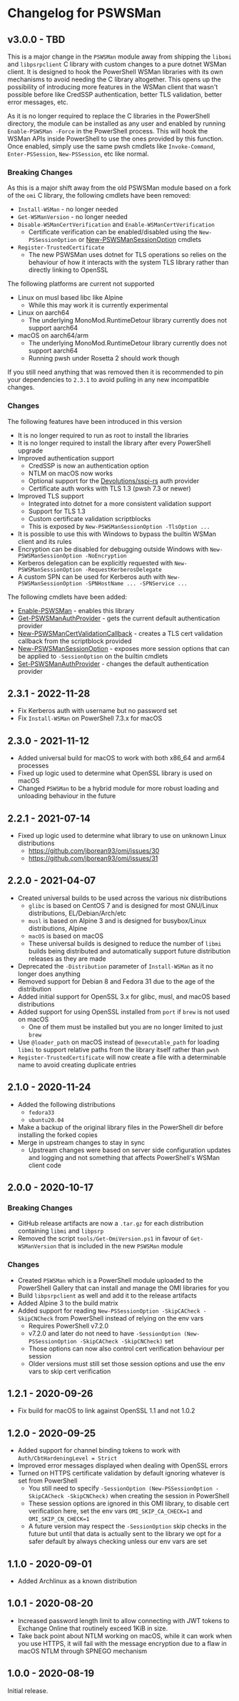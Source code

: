 # Changelog for PSWSMan

## v3.0.0 - TBD

This is a major change in the `PSWSMan` module away from shipping the `libomi` and `libpsrpclient` C library with custom changes to a pure dotnet WSMan client.
It is designed to hook the PowerShell WSMan libraries with its own mechanisms to avoid needing the C library altogether.
This opens up the possibility of introducing more features in the WSMan client that wasn't possible before like CredSSP authentication, better TLS validation, better error messages, etc.

As it is no longer required to replace the C libraries in the PowerShell directory, the module can be installed as any user and enabled by running `Enable-PSWSMan -Force` in the PowerShell process.
This will hook the WSMan APIs inside PowerShell to use the ones provided by this function.
Once enabled, simply use the same pwsh cmdlets like `Invoke-Command`, `Enter-PSSession`, `New-PSSession`, etc like normal.

### Breaking Changes

As this is a major shift away from the old PSWSMan module based on a fork of the `omi` C library, the following cmdlets have been removed:

+ `Install-WSMan` - no longer needed
+ `Get-WSManVersion` - no longer needed
+ `Disable-WSManCertVerification` and `Enable-WSManCertVerification`
  + Certificate verification can be enabled/disabled using the `New-PSSessionOption` or [New-PSWSManSessionOption](./docs/en-US/New-PSWSManSessionOption.md) cmdlets
+ `Register-TrustedCertificate`
  + The new PSWSMan uses dotnet for TLS operations so relies on the behaviour of how it interacts with the system TLS library rather than directly linking to OpenSSL

The following platforms are current not supported

+ Linux on musl based libc like Alpine
  + While this may work it is currently experimental
+ Linux on aarch64
  + The underlying MonoMod.RuntimeDetour library currently does not support aarch64
+ macOS on aarch64/arm
  + The underlying MonoMod.RuntimeDetour library currently does not support aarch64
  + Running pwsh under Rosetta 2 should work though

If you still need anything that was removed then it is recommended to pin your dependencies to `2.3.1` to avoid pulling in any new incompatible changes.

### Changes

The following features have been introduced in this version

+ It is no longer required to run as root to install the libraries
+ It is no longer required to install the library after every PowerShell upgrade
+ Improved authentication support
  + CredSSP is now an authentication option
  + NTLM on macOS now works
  + Optional support for the [Devolutions/sspi-rs](https://github.com/Devolutions/sspi-rs) auth provider
  + Certificate auth works with TLS 1.3 (pwsh 7.3 or newer)
+ Improved TLS support
  + Integrated into dotnet for a more consistent validation support
  + Support for TLS 1.3
  + Custom certificate validation scriptblocks
  + This is exposed by `New-PSWSManSessionOption -TlsOption ...`
+ It is possible to use this with Windows to bypass the builtin WSMan client and its rules
+ Encryption can be disabled for debugging outside Windows with `New-PSWSManSessionOption -NoEncryption`
+ Kerberos delegation can be explicitly requested with `New-PSWSManSessionOption -RequestKerberosDelegate`
+ A custom SPN can be used for Kerberos auth with `New-PSWSManSessionOption -SPNHostName ... -SPNService ...`

The following cmdlets have been added:

+ [Enable-PSWSMan](./docs/en-US/Enable-PSWSMan.md) - enables this library
+ [Get-PSWSManAuthProvider](./docs/en-US/Get-PSWSManAuthProvider.md) - gets the current default authentication provider
+ [New-PSWSManCertValidationCallback](./docs/en-US/New-PSWSManCertValidationCallback.md) - creates a TLS cert validation callback from the scriptblock provided
+ [New-PSWSManSessionOption](./docs/en-US/New-PSWSManSessionOption.md) - exposes more session options that can be applied to `-SessionOption` on the builtin cmdlets
+ [Set-PSWSManAuthProvider](./docs/en-US/Set-PSWSManAuthProvider.md) - changes the default authentication provider

## 2.3.1 - 2022-11-28

+ Fix Kerberos auth with username but no password set
+ Fix `Install-WSMan` on PowerShell 7.3.x for macOS

## 2.3.0 - 2021-11-12

+ Added universal build for macOS to work with both x86_64 and arm64 processes
+ Fixed up logic used to determine what OpenSSL library is used on macOS
+ Changed `PSWSMan` to be a hybrid module for more robust loading and unloading behaviour in the future

## 2.2.1 - 2021-07-14

+ Fixed up logic used to determine what library to use on unknown Linux distributions
  + https://github.com/jborean93/omi/issues/30
  + https://github.com/jborean93/omi/issues/31

## 2.2.0 - 2021-04-07

+ Created universal builds to be used across the various nix distributions
  + `glibc` is based on CentOS 7 and is designed for most GNU/Linux distributions, EL/Debian/Arch/etc
  + `musl` is based on Alpine 3 and is designed for busybox/Linux distributions, Alpine
  + `macOS` is based on macOS
  + These universal builds is designed to reduce the number of `libmi` builds being distributed and automatically support future distribution releases as they are made
+ Deprecated the `-Distribution` parameter of `Install-WSMan` as it no longer does anything
+ Removed support for Debian 8 and Fedora 31 due to the age of the distribution
+ Added initial support for OpenSSL 3.x for glibc, musl, and macOS based distributions
+ Added support for using OpenSSL installed from `port` if `brew` is not used on macOS
  + One of them must be installed but you are no longer limited to just `brew`
+ Use `@loader_path` on macOS instead of `@executable_path` for loading `libmi` to support relative paths from the library itself rather than `pwsh`
+ `Register-TrustedCertificate` will now create a file with a determinable name to avoid creating duplicate entries

## 2.1.0 - 2020-11-24

+ Added the following distributions
  + `fedora33`
  + `ubuntu20.04`
+ Make a backup of the original library files in the PowerShell dir before installing the forked copies
+ Merge in upstream changes to stay in sync
  + Upstream changes were based on server side configuration updates and logging and not something that affects PowerShell's WSMan client code

## 2.0.0 - 2020-10-17

### Breaking Changes

+ GitHub release artifacts are now a `.tar.gz` for each distribution containing `libmi` and `libpsrp`
+ Removed the script `tools/Get-OmiVersion.ps1` in favour of `Get-WSManVersion` that is included in the new `PSWSMan` module

### Changes

+ Created `PSWSMan` which is a PowerShell module uploaded to the PowerShell Gallery that can install and manage the OMI libraries for you
+ Build `libpsrpclient` as well and add it to the release artifacts
+ Added Alpine 3 to the build matrix
+ Added support for reading `New-PSSessionOption -SkipCACheck -SkipCNCheck` from PowerShell instead of relying on the env vars
  + Requires PowerShell v7.2.0
  + v7.2.0 and later do not need to have `-SessionOption (New-PSSessionOption -SkipCACheck -SkipCNCheck)` set
  + Those options can now also control cert verification behaviour per session
  + Older versions must still set those session options and use the env vars to skip cert verification

## 1.2.1 - 2020-09-26

+ Fix build for macOS to link against OpenSSL 1.1 and not 1.0.2

## 1.2.0 - 2020-09-25

+ Added support for channel binding tokens to work with `Auth/CbtHardeningLevel = Strict`
+ Improved error messages displayed when dealing with OpenSSL errors
+ Turned on HTTPS certificate validation by default ignoring whatever is set from PowerShell
  + You still need to specify `-SessionOption (New-PSSessionOption -SkipCACheck -SkipCNCheck)` when creating the session in PowerShell
  + These session options are ignored in this OMI library, to disable cert verification here, set the env vars `OMI_SKIP_CA_CHECK=1` and `OMI_SKIP_CN_CHECK=1`
  + A future version may respect the `-SessionOption` skip checks in the future but until that data is actually sent to the library we opt for a safer default by always checking unless our env vars are set

## 1.1.0 - 2020-09-01

+ Added Archlinux as a known distribution

## 1.0.1 - 2020-08-20

+ Increased password length limit to allow connecting with JWT tokens to Exchange Online that routinely exceed 1KiB in size.
+ Take back point about NTLM working on macOS, while it can work when you use HTTPS, it will fail with the message encryption due to a flaw in macOS NTLM through SPNEGO mechanism

## 1.0.0 - 2020-08-19

Initial release.
